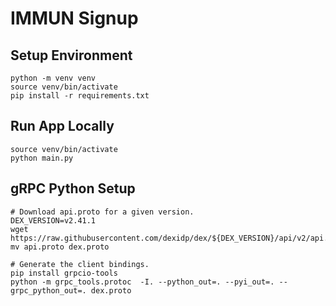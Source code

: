 # IMMUN Signup

## Setup Environment

```shell
python -m venv venv
source venv/bin/activate
pip install -r requirements.txt
```

## Run App Locally

```shell
source venv/bin/activate
python main.py
```

## gRPC Python Setup

```shell
# Download api.proto for a given version.
DEX_VERSION=v2.41.1
wget https://raw.githubusercontent.com/dexidp/dex/${DEX_VERSION}/api/v2/api.proto
mv api.proto dex.proto

# Generate the client bindings.
pip install grpcio-tools
python -m grpc_tools.protoc  -I. --python_out=. --pyi_out=. --grpc_python_out=. dex.proto
```
